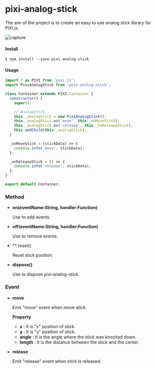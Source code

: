 # pixi-analog-stick

The aim of the project is to create an easy to use analog stick library for PIXI.js.

![capture](./capture.gif)

#### Install

```
$ npm install --save pixi-analog-stick
```

#### Usage

```javascript
import * as PIXI from 'pixi.js';
import PixiAnalogStick from 'pixi-analog-stick';

class Container extends PIXI.Container {
  constructor() {
    super();

    // AnalogStick
    this._analogStick = new PixiAnalogStick();
    this._analogStick.on('move', this._onMoveStick);
    this._analogStick.on('release', this._onReleaseStick);
    this.addChild(this._analogStick);
  }

  _onMoveStick = (stickData) => {
    console.info('move', stickData);
  };

  _onReleaseStick = () => {
    console.info('release', stickData);
  };
}

export default Container;
```

### Method

- **on(eventName:String, handler:Function)**

  Use to add events.

- **off(eventName:String, handler:Function)**

  Use to remove events.

- ** reset()

  Reset stick position.

- **dispose()**

  Use to dispose pixi-analog-stick.

### Event

- **move**

  Emit "move" event when move stick.

  **Property**
  - **x** : It is "x" position of stick.
  - **y** : It is "y" position of stick.
  - **angle** : It is the angle where the stick was knocked down.
  - **length** : It is the distance between the stick and the center.


- **release**

  Emit "release" event when stick is released.
